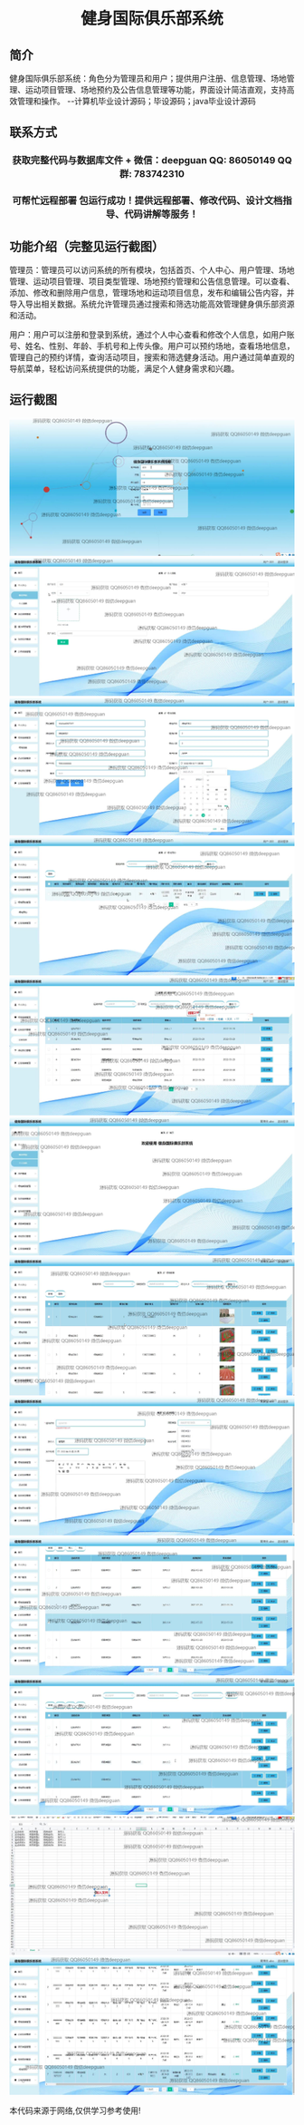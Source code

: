 <p><h1 align="center">健身国际俱乐部系统</h1></p>

## 简介
健身国际俱乐部系统：角色分为管理员和用户；提供用户注册、信息管理、场地管理、运动项目管理、场地预约及公告信息管理等功能，界面设计简洁直观，支持高效管理和操作。    --计算机毕业设计源码；毕设源码；java毕业设计源码


## 联系方式
<p><h3 align="center">获取完整代码与数据库文件 + 微信：deepguan QQ: 86050149 QQ群: 783742310</h3></p>
<p><h3 align="center">可帮忙远程部署 包运行成功！提供远程部署、修改代码、设计文档指导、代码讲解等服务！</h3></p>

## 功能介绍（完整见运行截图）
管理员：管理员可以访问系统的所有模块，包括首页、个人中心、用户管理、场地管理、运动项目管理、项目类型管理、场地预约管理和公告信息管理。可以查看、添加、修改和删除用户信息，管理场地和运动项目信息，发布和编辑公告内容，并导入导出相关数据。系统允许管理员通过搜索和筛选功能高效管理健身俱乐部资源和活动。

用户：用户可以注册和登录到系统，通过个人中心查看和修改个人信息，如用户账号、姓名、性别、年龄、手机号和上传头像。用户可以预约场地，查看场地信息，管理自己的预约详情，查询活动项目，搜索和筛选健身活动。用户通过简单直观的导航菜单，轻松访问系统提供的功能，满足个人健身需求和兴趣。


## 运行截图
![](img/001.jpg)
![](img/002.jpg)
![](img/003.jpg)
![](img/004.jpg)
![](img/005.jpg)
![](img/006.jpg)
![](img/007.jpg)
![](img/008.jpg)
![](img/009.jpg)
![](img/010.jpg)
![](img/011.jpg)
![](img/012.jpg)

<p>本代码来源于网络,仅供学习参考使用!</p>
